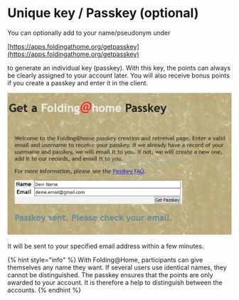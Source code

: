 # Unique key / Passkey \(optional\)

You can optionally add to your name/pseudonym under

[https://apps.foldingathome.org/getpasskey](https://apps.foldingathome.org/getpasskey)

to generate an individual key \(passkey\). With this key, the points can always be clearly assigned to your account later. You will also receive bonus points if you create a passkey and enter it in the client.

![](../.gitbook/assets/img2.de.png)

It will be sent to your specified email address within a few minutes.

{% hint style="info" %}
With Folding@Home, participants can give themselves any name they want. If several users use identical names, they cannot be distinguished. The passkey ensures that the points are only awarded to your account. It is therefore a help to distinguish between the accounts.
{% endhint %}

